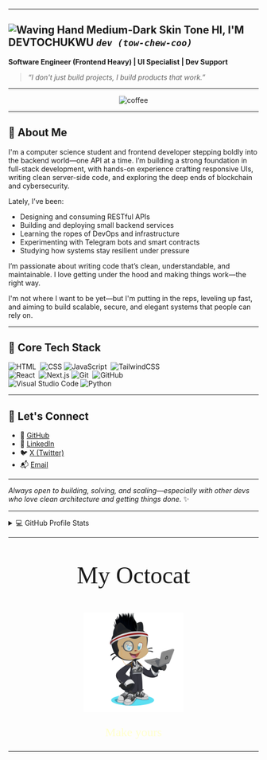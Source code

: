 
---

## <img src="https://raw.githubusercontent.com/Tarikul-Islam-Anik/Animated-Fluent-Emojis/master/Emojis/Hand%20gestures/Waving%20Hand%20Medium-Dark%20Skin%20Tone.png" alt="Waving Hand Medium-Dark Skin Tone" width="25" /> HI, I'M DEVTOCHUKWU *`dev (tow-chew-coo)`*

**Software Engineer (Frontend Heavy) | UI Specialist | Dev Support**

> *“I don't just build projects, I build products that work.”*

---

<div align="center">
  <img src="https://user-images.githubusercontent.com/74038190/216120974-24a76b31-7f39-41f1-a38f-b3c1377cc612.png" width="100"
       alt="coffee" />
</div>

---

## 🚀 About Me

I'm a computer science student and frontend developer stepping boldly into the backend world—one API at a time. I’m building a strong foundation in full-stack development, with hands-on experience crafting responsive UIs, writing clean server-side code, and exploring the deep ends of blockchain and cybersecurity.

Lately, I’ve been:

* Designing and consuming RESTful APIs
* Building and deploying small backend services
* Learning the ropes of DevOps and infrastructure
* Experimenting with Telegram bots and smart contracts
* Studying how systems stay resilient under pressure

I’m passionate about writing code that’s clean, understandable, and maintainable. I love getting under the hood and making things work—the right way.

I'm not where I want to be yet—but I'm putting in the reps, leveling up fast, and aiming to build scalable, secure, and elegant systems that people can rely on.

---

## 🧠 Core Tech Stack

![HTML](https://img.shields.io/badge/-HTML-05122A?style=plastic&logo=HTML5)&nbsp;
![CSS](https://img.shields.io/badge/-CSS-05122A?style=plastic&logo=CSS3&logoColor=1572B6)
![JavaScript](https://img.shields.io/badge/-JavaScript-05122A?style=plastic&logo=javascript)&nbsp;
![TailwindCSS](https://img.shields.io/badge/-tailwindcss-05122a?style=plastic&logo=tailwind-css)\
![React](https://img.shields.io/badge/-React-05122A?style=plastic&logo=react)&nbsp;
![Next.js](https://img.shields.io/badge/Next.js-next?style=plastic&logo=next.js&color=black)
![Git](https://img.shields.io/badge/-Git-05122A?style=plastic&logo=git)&nbsp;
![GitHub](https://img.shields.io/badge/-GitHub-05122A?style=plastic&logo=github)&nbsp;\
![Visual Studio Code](https://img.shields.io/badge/-Visual%20Studio%20Code-05122A?style=plastic&logo=visual-studio-code&logoColor=007ACC)
![Python](https://img.shields.io/badge/-Python-05122A?style=plastic&logo=python)&nbsp;


---

## 📡 Let's Connect

* 🔗 [GitHub](https://github.com/SimpleX-T)
* 💼 [LinkedIn](https://www.linkedin.com/in/devtochukwu)
* 🐦 [X (Twitter)](https://x.com/devtochukwu)
* 📬 [Email](mailto:ntmark2004@gmail.com)

---

*Always open to building, solving, and scaling—especially with other devs who love clean architecture and getting things done.* ✨

---

<details> 
  <summary>💻 GitHub Profile Stats</summary>
  <div>
  <samp>
    <h2 align="center"> Github stats </h2>
      <br/>
    <details open>
  <summary><h3>Languages</h3></summary>
            <p align="center">
            <img src="https://github-readme-stats.vercel.app/api/top-langs/?username=simplex-t&langs_count=6&theme=gruvbox&layout=compact&hide_border=true" alt="simplex-t :: overall top Langs"/>
      </p>
        <p align="center">
          <img width="300" src="https://github-profile-summary-cards.vercel.app/api/cards/repos-per-language?username=simplex-t&theme=gruvbox&layout=compact&hide_border=true"
          alt="simplex-t :: Top Langs by repo" />
          <img width="300" src="https://github-profile-summary-cards.vercel.app/api/cards/most-commit-language?username=simplex-t&theme=gruvbox&layout=compact&hide_border=true"
          alt="simplex-t :: Top Langs by commit" />
        </p>
</details>
    <details open>
  <summary><h3>statistics</h3></summary>
        <p align="center">
          <img width="300" src="https://github-readme-stats.vercel.app/api?username=simplex-t&show_icons=true&theme=gruvbox&hide_border=true" />
          <img width="300" src="https://github-readme-streak-stats.herokuapp.com/?user=simplex-t&theme=gruvbox&hide_border=true" />
       </p>
     <br>
     </samp>
  </div>    
 </details>

---

<div align="center">
<p style="font-size: 3rem; font-family: fira code">My Octocat</p>
<img src="octocat_simplex-t.png" height="200" alt="My Octocat">
<p align="center" style="font-size: 1.5rem; font-family: fira code"><a href="https://myoctocat.com/gallery/" style="color: #ffc; text-decoration: none;">Make yours</a>
</p>
</div>

---
